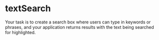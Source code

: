# textSearch
Your task is to create a search box where users can type in keywords or phrases, and your application returns results with the text being searched for highlighted.
